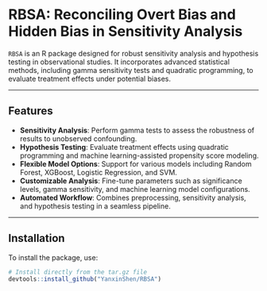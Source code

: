 # RBSA: Reconciling Overt Bias and Hidden Bias in Sensitivity Analysis

`RBSA` is an R package designed for robust sensitivity analysis and hypothesis testing in observational studies. It incorporates advanced statistical methods, including gamma sensitivity tests and quadratic programming, to evaluate treatment effects under potential biases.

---

## Features

- **Sensitivity Analysis**: Perform gamma tests to assess the robustness of results to unobserved confounding.
- **Hypothesis Testing**: Evaluate treatment effects using quadratic programming and machine learning-assisted propensity score modeling.
- **Flexible Model Options**: Support for various models including Random Forest, XGBoost, Logistic Regression, and SVM.
- **Customizable Analysis**: Fine-tune parameters such as significance levels, gamma sensitivity, and machine learning model configurations.
- **Automated Workflow**: Combines preprocessing, sensitivity analysis, and hypothesis testing in a seamless pipeline.

---

## Installation

To install the package, use:

```R
# Install directly from the tar.gz file
devtools::install_github("YanxinShen/RBSA")
